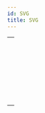 ```yaml
---
id: SVG
title: SVG
---
```


|                                                                                                                                           |
| ----------------------------------------------------------------------------------------------------------------------------------------- |
| [<!-- INCLUDE #_command_.SVG EXPORT TO PICTURE.Syntax -->](../../commands-legacy/svg-export-to-picture.md)<br/>                           |
| [<!-- INCLUDE #_command_.SVG Find element ID by coordinates.Syntax -->](../../commands-legacy/svg-find-element-id-by-coordinates.md)<br/> |
| [<!-- INCLUDE #_command_.SVG Find element IDs by rect.Syntax -->](../../commands-legacy/svg-find-element-ids-by-rect.md)<br/>             |
| [<!-- INCLUDE #_command_.SVG GET ATTRIBUTE.Syntax -->](../../commands-legacy/svg-get-attribute.md)<br/>                                   |
| [<!-- INCLUDE #_command_.SVG SET ATTRIBUTE.Syntax -->](../../commands-legacy/svg-set-attribute.md)<br/>                                   |
| [<!-- INCLUDE #_command_.SVG SHOW ELEMENT.Syntax -->](../../commands-legacy/svg-show-element.md)<br/>                                     |
